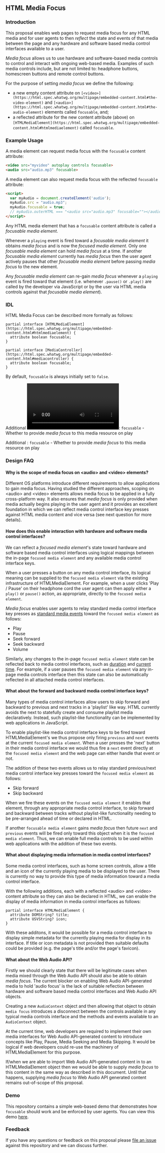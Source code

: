 ## HTML Media Focus

### Introduction

This proposal enables web pages to request media focus for any HTML media and for user agents to then _reflect_ the state and events of that media between the page and any hardware and software based media control interfaces available to a user.

*Media focus* allows us to use hardware and software-based media controls to control and interact with ongoing web-based media. Examples of such media controls include, but are not limited to: headphone buttons, homescreen buttons and remote control buttons.

For the purpose of setting _media focus_ we define the following:

- a new empty content attribute on `[<video>](https://html.spec.whatwg.org/multipage/embedded-content.html#the-video-element)` and `[<audio>](https://html.spec.whatwg.org/multipage/embedded-content.html#the-audio-element)` elements called `focusable`, and;
- a reflected attribute for the new content attribute (above) on `[HTMLMediaElement](https://html.spec.whatwg.org/multipage/embedded-content.html#htmlmediaelement)` called `focusable`.

### Example Usage

A media element can request media focus with the `focusable` content attribute:

``` html
<video src="myvideo" autoplay controls focusable>
<audio src="audio.mp3" focusable>
```

A media element can also request media focus with the reflected `focusable` attribute:

``` html
<script>
  var myAudio = document.createElement('audio');
  myAudio.src = "audio.mp3";
  myAudio.focusable = true;
  // myAudio.outerHTML === "<audio src="audio.mp3" focusable=""></audio>"
</script>
```

Any HTML media element that has a `focusable` content attribute is called a *focusable media element*.

Whenever a `playing` event is fired toward a _focusable media element_ it obtains _media focus_ and is now the *focused media element*. Only one _focusable media element_ can hold _media focus_ at a time. If another _focusable media element_ currently has _media focus_ then the user agent actively pauses that other _focusable media element_ before passing _media focus_ to the new element.

Any _focusable media element_ can re-gain _media focus_ whenever a `playing` event is fired toward that element (i.e. whenever `.pause()` or `.play()` are called by the developer via JavaScript or by the user via HTML media controls against that _focusable media element_).

### IDL

HTML Media Focus can be described more formally as follows:

``` WebIDL
partial interface [HTMLMediaElement](https://html.spec.whatwg.org/multipage/embedded-content.html#htmlmediaelement) {
  attribute boolean focusable;
}

partial interface [MediaController](https://html.spec.whatwg.org/multipage/embedded-content.html#mediacontroller) {
  attribute boolean focusable;
}
```

By default, `focusable` is always initially set to `false`.

Additional [<video> content attributes](https://html.spec.whatwg.org/multipage/embedded-content.html#the-video-element):
  `focusable` - Whether to provide _media focus_ to this media resource on play

Additional [<audio> content attributes](https://html.spec.whatwg.org/multipage/embedded-content.html#the-audio-element):
  `focusable` - Whether to provide _media focus_ to this media resource on play

### Design FAQ

#### Why is the scope of media focus on &lt;audio&gt; and &lt;video&gt; elements?

Different OS platforms introduce different requirements to allow applications to gain media focus. Having studied the different approaches, scoping on &lt;audio&gt; and &lt;video&gt; elements allows media focus to be applied in a fully cross-platform way. It also ensures that _media focus_ is only provided when media actually begins playing in the user agent and it provides an excellent foundation in which we can reflect media control interface key presses against HTML media content and vice versa (see next question for more details).

#### How does this enable interaction with hardware and software media control interfaces?

We can reflect a _focused media element_'s state toward hardware and software based media control interfaces using logical mappings between the in-page `focused media element` and any available media control interface keys.

When a user presses a button on any media control interface, its logical meaning can be supplied to the `focused media element` via the existing infrastructure of HTMLMediaElement. For example, when a user clicks 'Play / Pause' on their headphone cord the user agent can then apply either a `play()` or `pause()` action, as appropriate, directly to the `focused media element`.

_Media focus_ enables user agents to relay standard media control interface key presses as [standard media events](https://html.spec.whatwg.org/multipage/embedded-content.html#mediaevents) toward the `focused media element` as follows:

- Play
- Pause
- Seek forward
- Seek backward
- Volume

Similarly, any changes to the in-page `focused media element` state can be reflected back to media control interfaces, such as [duration](https://html.spec.whatwg.org/multipage/embedded-content.html#dom-media-duration) and [current time](https://html.spec.whatwg.org/multipage/embedded-content.html#dom-media-currenttime). For example, if a user pauses the `focused media element` via any in-page media controls interface then this state can also be automatically reflected in all attached media control interfaces.

#### What about the forward and backward media control interface keys?

Many types of media control interfaces allow users to skip forward and backward to previous and next tracks in a 'playlist' like way. HTML currently avoids the next to statefully create and consume playlist media declaratively. Instead, such playlist-like functionality can be implemented by web applications in JavaScript.

To enable playlist-like media control interface keys to be fired toward HTMLMediaElement's we thus propose only firing `previous` and `next` events at the current `focused media element`. When a user presses the 'next' button in their media control interface we would thus fire a `next` event directly at the `focused media element` and the web page can either handle that event or not.

The addition of these two events allows us to relay standard previous/next media control interface key presses toward the `focused media element` as follows:

- Skip forward
- Skip backward

When we fire these events on the `focused media element` it enables that element, through any appropriate media control interface, to skip forward and backward between tracks without playlist-like functionality needing to be pre-arranged ahead of time or declared in HTML.

If another `focusable media element` gains _media focus_ then future `next` and `previous` events will be fired only toward this object when it is the `focused media element`. Thus, we can enable full media controls to be used within web applications with the addition of these two events.

#### What about displaying media information in media control interfaces?

Some media control interfaces, such as home screen controls, allow a title and an icon of the currently playing media to be displayed to the user. There is currently no way to provide this type of media information toward a media control interface.

With the following additions, each with a reflected &lt;audio&gt; and &lt;video&gt; content attribute so they can also be declared in HTML, we can enable the display of media information in media control interfaces as follows:

``` WebIDL
partial interface HTMLMediaElement {
  attribute DOMString? title;
  attribute USVString? icon;
}
```

With these additons, it would be possible for a media control interface to display simple metadata for the currently playing media for display in its interface. If title or icon metadata is not provided then suitable defaults could be provided (e.g. the page's title and/or the page's favicon).

#### What about the Web Audio API?

Firstly we should clearly state that there will be legitimate cases when media mixed through the Web Audio API should also be able to obtain _media focus_. The current blocker on enabling Web Audio API-generated media to hold 'audio focus' is the lack of suitable reflection between hardware and software based media control interfaces and Web Audio API objects.

Creating a new `AudioContext` object and then allowing that object to obtain `media focus` introduces a disconnect between the controls available in any typical media controls interface and the methods and events available to an `AudioContext` object.

At the current time, web developers are required to implement their own media interfaces for Web Audio API-generated content to introduce concepts like Play, Pause, Media Seeking and Media Skipping. It would be logical if web developers could re-use the machinery of HTMLMediaElement for this purpose.

If/when we are able to import Web Audio API-generated content in to an HTMLMediaElement object then we would be able to supply _media focus_ to this content in the same way as described in this document. Until that happens, supplying _media focus_ to Web Audio API generated content remains out-of-scope of this proposal.

### Demo

This repository contains a simple web-based demo that demonstrates how `focusable` should work and be enforced by user agents. You can view this demo [here](https://richtr.github.io/html-media-focus/).

### Feedback

If you have any questions or feedback on this proposal please [file an issue](https://github.com/richtr/html-media-focus/issues) against this repository and we can discuss further.
